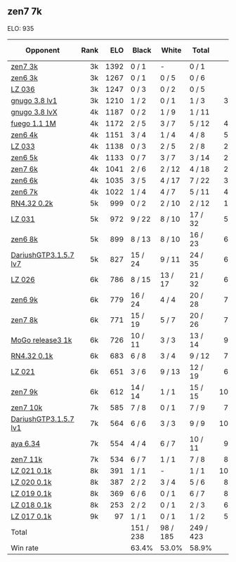 ## zen7 7k ##

ELO: 935

Opponent | Rank | ELO | Black | White | Total | Win rate
---------|-----:|----:|-------|-------|-------|-------:
[zen7 3k](zen7%203k.md) | 3k | 1392 | 0 / 1 | - | 0 / 1 | 0.0%
[zen6 3k](zen6%203k.md) | 3k | 1267 | 0 / 1 | 0 / 5 | 0 / 6 | 0.0%
[LZ 036](LZ%20036.md) | 3k | 1247 | 0 / 3 | 0 / 2 | 0 / 5 | 0.0%
[gnugo 3.8 lv1](gnugo%203.8%20lv1.md) | 3k | 1210 | 1 / 2 | 0 / 1 | 1 / 3 | 33.3%
[gnugo 3.8 lvX](gnugo%203.8%20lvX.md) | 4k | 1187 | 0 / 2 | 1 / 9 | 1 / 11 | 9.1%
[fuego 1.1 1M](fuego%201.1%201M.md) | 4k | 1172 | 2 / 5 | 3 / 7 | 5 / 12 | 41.7%
[zen6 4k](zen6%204k.md) | 4k | 1151 | 3 / 4 | 1 / 4 | 4 / 8 | 50.0%
[LZ 033](LZ%20033.md) | 4k | 1138 | 0 / 3 | 2 / 5 | 2 / 8 | 25.0%
[zen6 5k](zen6%205k.md) | 4k | 1133 | 0 / 7 | 3 / 7 | 3 / 14 | 21.4%
[zen7 6k](zen7%206k.md) | 4k | 1041 | 2 / 6 | 2 / 12 | 4 / 18 | 22.2%
[zen6 6k](zen6%206k.md) | 4k | 1035 | 3 / 5 | 4 / 17 | 7 / 22 | 31.8%
[zen6 7k](zen6%207k.md) | 4k | 1022 | 1 / 4 | 4 / 7 | 5 / 11 | 45.5%
[RN4.32 0.2k](RN4.32%200.2k.md) | 5k | 999 | 0 / 2 | 2 / 10 | 2 / 12 | 16.7%
[LZ 031](LZ%20031.md) | 5k | 972 | 9 / 22 | 8 / 10 | 17 / 32 | 53.1%
[zen6 8k](zen6%208k.md) | 5k | 899 | 8 / 13 | 8 / 10 | 16 / 23 | 69.6%
[DariushGTP3.1.5.7 lv7](DariushGTP3.1.5.7%20lv7.md) | 5k | 827 | 15 / 24 | 9 / 11 | 24 / 35 | 68.6%
[LZ 026](LZ%20026.md) | 6k | 786 | 8 / 15 | 13 / 17 | 21 / 32 | 65.6%
[zen6 9k](zen6%209k.md) | 6k | 779 | 16 / 24 | 4 / 4 | 20 / 28 | 71.4%
[zen7 8k](zen7%208k.md) | 6k | 771 | 15 / 19 | 5 / 7 | 20 / 26 | 76.9%
[MoGo release3 1k](MoGo%20release3%201k.md) | 6k | 726 | 10 / 11 | 3 / 3 | 13 / 14 | 92.9%
[RN4.32 0.1k](RN4.32%200.1k.md) | 6k | 683 | 6 / 8 | 3 / 4 | 9 / 12 | 75.0%
[LZ 021](LZ%20021.md) | 6k | 651 | 3 / 6 | 9 / 13 | 12 / 19 | 63.2%
[zen7 9k](zen7%209k.md) | 6k | 612 | 14 / 14 | 1 / 1 | 15 / 15 | 100.0%
[zen7 10k](zen7%2010k.md) | 7k | 585 | 7 / 8 | 0 / 1 | 7 / 9 | 77.8%
[DariushGTP3.1.5.7 lv1](DariushGTP3.1.5.7%20lv1.md) | 7k | 564 | 6 / 6 | 3 / 3 | 9 / 9 | 100.0%
[aya 6.34](aya%206.34.md) | 7k | 554 | 4 / 4 | 6 / 7 | 10 / 11 | 90.9%
[zen7 11k](zen7%2011k.md) | 7k | 534 | 6 / 7 | 1 / 1 | 7 / 8 | 87.5%
[LZ 021 0.1k](LZ%20021%200.1k.md) | 8k | 391 | 1 / 1 | - | 1 / 1 | 100.0%
[LZ 020 0.1k](LZ%20020%200.1k.md) | 8k | 387 | 2 / 2 | 3 / 4 | 5 / 6 | 83.3%
[LZ 019 0.1k](LZ%20019%200.1k.md) | 8k | 369 | 6 / 6 | 0 / 1 | 6 / 7 | 85.7%
[LZ 018 0.1k](LZ%20018%200.1k.md) | 8k | 253 | 2 / 2 | 0 / 1 | 2 / 3 | 66.7%
[LZ 017 0.1k](LZ%20017%200.1k.md) | 9k | 97 | 1 / 1 | 0 / 1 | 1 / 2 | 50.0%
Total | | | 151 / 238 | 98 / 185 | 249 / 423 | 
Win rate| | | 63.4% | 53.0% | 58.9% | 
